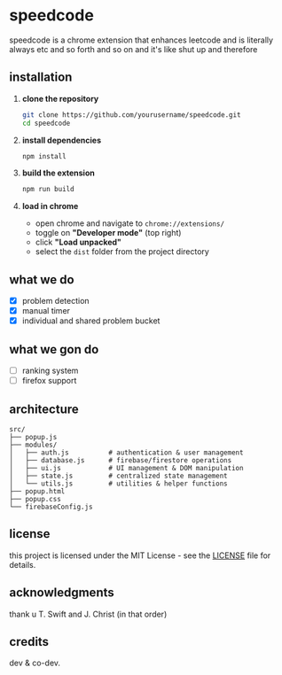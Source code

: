 # speedcode

speedcode is a chrome extension that enhances leetcode and is literally always etc and so forth and so on and it's like shut up and therefore

## installation

1. **clone the repository**

    ```bash
    git clone https://github.com/yourusername/speedcode.git
    cd speedcode
    ```

2. **install dependencies**

    ```bash
    npm install
    ```

3. **build the extension**

    ```bash
    npm run build
    ```

4. **load in chrome**
    - open chrome and navigate to `chrome://extensions/`
    - toggle on **"Developer mode"** (top right)
    - click **"Load unpacked"**
    - select the `dist` folder from the project directory

## what we do

-   [x] problem detection
-   [x] manual timer
-   [x] individual and shared problem bucket

## what we gon do

-   [ ] ranking system
-   [ ] firefox support

## architecture

```
src/
├── popup.js
├── modules/
│   ├── auth.js          # authentication & user management
│   ├── database.js      # firebase/firestore operations
│   ├── ui.js            # UI management & DOM manipulation
│   ├── state.js         # centralized state management
│   └── utils.js         # utilities & helper functions
├── popup.html
├── popup.css
└── firebaseConfig.js
```

## license

this project is licensed under the MIT License - see the [LICENSE](LICENSE) file for details.

## acknowledgments

thank u T. Swift and J. Christ (in that order)

## credits

dev & co-dev.
